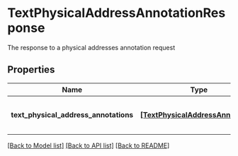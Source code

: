 # TextPhysicalAddressAnnotationResponse

The response to a physical addresses annotation request

## Properties
Name | Type | Description | Notes
------------ | ------------- | ------------- | -------------
**text_physical_address_annotations** | [**[TextPhysicalAddressAnnotation]**](TextPhysicalAddressAnnotation.md) | A list of physical address annotations | 

[[Back to Model list]](../README.md#documentation-for-models) [[Back to API list]](../README.md#documentation-for-api-endpoints) [[Back to README]](../README.md)


